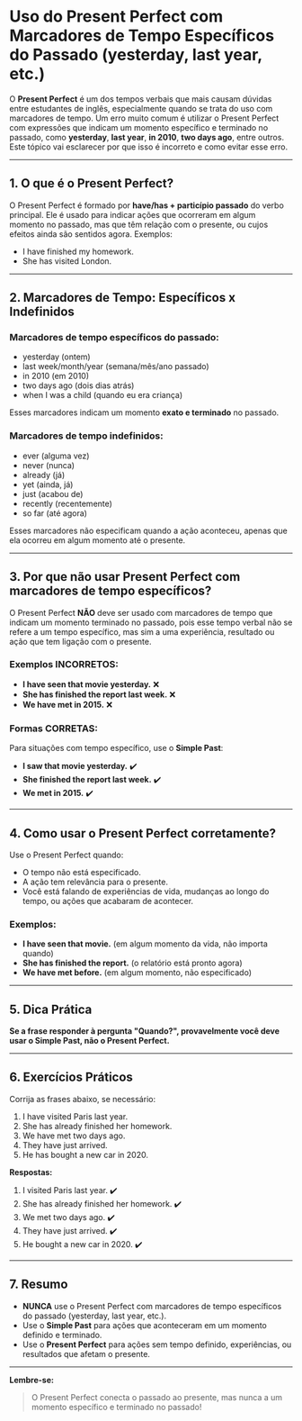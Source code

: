 
# Uso do Present Perfect com Marcadores de Tempo Específicos do Passado (yesterday, last year, etc.)

O **Present Perfect** é um dos tempos verbais que mais causam dúvidas entre estudantes de inglês, especialmente quando se trata do uso com marcadores de tempo. Um erro muito comum é utilizar o Present Perfect com expressões que indicam um momento específico e terminado no passado, como **yesterday**, **last year**, **in 2010**, **two days ago**, entre outros. Este tópico vai esclarecer por que isso é incorreto e como evitar esse erro.

---

## 1. O que é o Present Perfect?

O Present Perfect é formado por **have/has + particípio passado** do verbo principal. Ele é usado para indicar ações que ocorreram em algum momento no passado, mas que têm relação com o presente, ou cujos efeitos ainda são sentidos agora. Exemplos:

- I have finished my homework.  
- She has visited London.

---

## 2. Marcadores de Tempo: Específicos x Indefinidos

### Marcadores de tempo **específicos** do passado:
- yesterday (ontem)
- last week/month/year (semana/mês/ano passado)
- in 2010 (em 2010)
- two days ago (dois dias atrás)
- when I was a child (quando eu era criança)

Esses marcadores indicam um momento **exato e terminado** no passado.

### Marcadores de tempo **indefinidos**:
- ever (alguma vez)
- never (nunca)
- already (já)
- yet (ainda, já)
- just (acabou de)
- recently (recentemente)
- so far (até agora)

Esses marcadores não especificam quando a ação aconteceu, apenas que ela ocorreu em algum momento até o presente.

---

## 3. Por que não usar Present Perfect com marcadores de tempo específicos?

O Present Perfect **NÃO** deve ser usado com marcadores de tempo que indicam um momento terminado no passado, pois esse tempo verbal não se refere a um tempo específico, mas sim a uma experiência, resultado ou ação que tem ligação com o presente.

### **Exemplos INCORRETOS:**
- **I have seen that movie yesterday.** ❌
- **She has finished the report last week.** ❌
- **We have met in 2015.** ❌

### **Formas CORRETAS:**
Para situações com tempo específico, use o **Simple Past**:

- **I saw that movie yesterday.** ✔️
- **She finished the report last week.** ✔️
- **We met in 2015.** ✔️

---

## 4. Como usar o Present Perfect corretamente?

Use o Present Perfect quando:
- O tempo não está especificado.
- A ação tem relevância para o presente.
- Você está falando de experiências de vida, mudanças ao longo do tempo, ou ações que acabaram de acontecer.

### **Exemplos:**
- **I have seen that movie.** (em algum momento da vida, não importa quando)
- **She has finished the report.** (o relatório está pronto agora)
- **We have met before.** (em algum momento, não especificado)

---

## 5. Dica Prática

**Se a frase responder à pergunta "Quando?", provavelmente você deve usar o Simple Past, não o Present Perfect.**

---

## 6. Exercícios Práticos

Corrija as frases abaixo, se necessário:

1. I have visited Paris last year.
2. She has already finished her homework.
3. We have met two days ago.
4. They have just arrived.
5. He has bought a new car in 2020.

**Respostas:**
1. I visited Paris last year. ✔️
2. She has already finished her homework. ✔️
3. We met two days ago. ✔️
4. They have just arrived. ✔️
5. He bought a new car in 2020. ✔️

---

## 7. Resumo

- **NUNCA** use o Present Perfect com marcadores de tempo específicos do passado (yesterday, last year, etc.).
- Use o **Simple Past** para ações que aconteceram em um momento definido e terminado.
- Use o **Present Perfect** para ações sem tempo definido, experiências, ou resultados que afetam o presente.

---

**Lembre-se:**  
> O Present Perfect conecta o passado ao presente, mas nunca a um momento específico e terminado no passado!

```
